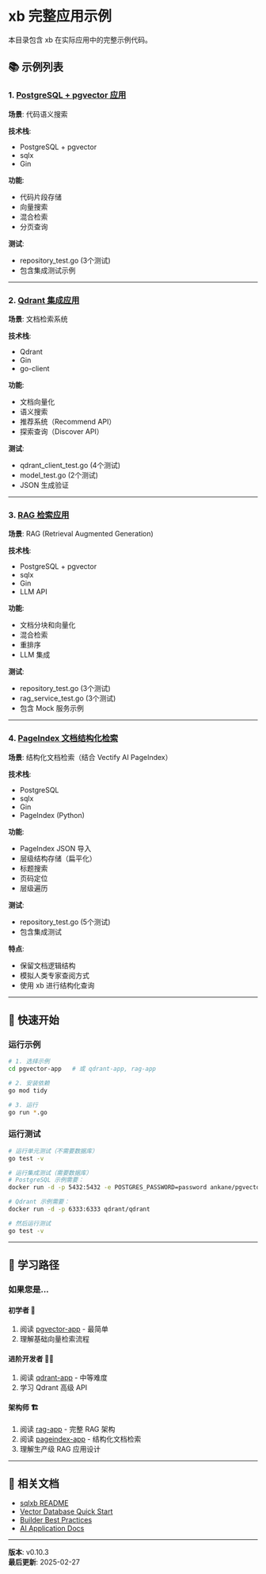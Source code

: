# xb 完整应用示例

本目录包含 xb 在实际应用中的完整示例代码。

## 📚 示例列表

### 1. [PostgreSQL + pgvector 应用](./pgvector-app/)

**场景**: 代码语义搜索

**技术栈**:
- PostgreSQL + pgvector
- sqlx
- Gin

**功能**:
- 代码片段存储
- 向量搜索
- 混合检索
- 分页查询

**测试**:
- repository_test.go (3个测试)
- 包含集成测试示例

---

### 2. [Qdrant 集成应用](./qdrant-app/)

**场景**: 文档检索系统

**技术栈**:
- Qdrant
- Gin
- go-client

**功能**:
- 文档向量化
- 语义搜索
- 推荐系统（Recommend API）
- 探索查询（Discover API）

**测试**:
- qdrant_client_test.go (4个测试)
- model_test.go (2个测试)
- JSON 生成验证

---

### 3. [RAG 检索应用](./rag-app/)

**场景**: RAG (Retrieval Augmented Generation)

**技术栈**:
- PostgreSQL + pgvector
- sqlx
- Gin
- LLM API

**功能**:
- 文档分块和向量化
- 混合检索
- 重排序
- LLM 集成

**测试**:
- repository_test.go (3个测试)
- rag_service_test.go (3个测试)
- 包含 Mock 服务示例

---

### 4. [PageIndex 文档结构化检索](./pageindex-app/)

**场景**: 结构化文档检索（结合 Vectify AI PageIndex）

**技术栈**:
- PostgreSQL
- sqlx
- Gin
- PageIndex (Python)

**功能**:
- PageIndex JSON 导入
- 层级结构存储（扁平化）
- 标题搜索
- 页码定位
- 层级遍历

**测试**:
- repository_test.go (5个测试)
- 包含集成测试

**特点**:
- 保留文档逻辑结构
- 模拟人类专家查阅方式
- 使用 xb 进行结构化查询

---

## 🚀 快速开始

### 运行示例

```bash
# 1. 选择示例
cd pgvector-app   # 或 qdrant-app, rag-app

# 2. 安装依赖
go mod tidy

# 3. 运行
go run *.go
```

### 运行测试

```bash
# 运行单元测试（不需要数据库）
go test -v

# 运行集成测试（需要数据库）
# PostgreSQL 示例需要：
docker run -d -p 5432:5432 -e POSTGRES_PASSWORD=password ankane/pgvector

# Qdrant 示例需要：
docker run -d -p 6333:6333 qdrant/qdrant

# 然后运行测试
go test -v
```

---

## 📖 学习路径

### 如果您是...

#### 初学者 👶
1. 阅读 [pgvector-app](./pgvector-app/) - 最简单
2. 理解基础向量检索流程

#### 进阶开发者 🧑‍💻
1. 阅读 [qdrant-app](./qdrant-app/) - 中等难度
2. 学习 Qdrant 高级 API

#### 架构师 🏗️
1. 阅读 [rag-app](./rag-app/) - 完整 RAG 架构
2. 阅读 [pageindex-app](./pageindex-app/) - 结构化文档检索
3. 理解生产级 RAG 应用设计

---

## 🔗 相关文档

- [sqlxb README](../README.md)
- [Vector Database Quick Start](../doc/VECTOR_QUICKSTART.md)
- [Builder Best Practices](../doc/BUILDER_BEST_PRACTICES.md)
- [AI Application Docs](../doc/ai_application/README.md)

---

**版本**: v0.10.3  
**最后更新**: 2025-02-27

